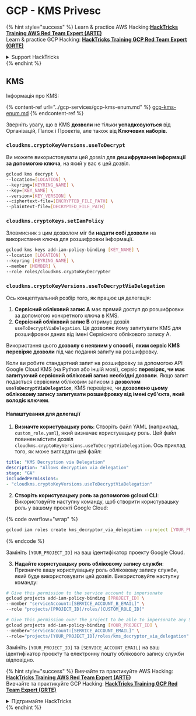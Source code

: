 # GCP - KMS Privesc

{% hint style="success" %}
Learn & practice AWS Hacking:<img src="../../../.gitbook/assets/image (1) (1) (1) (1).png" alt="" data-size="line">[**HackTricks Training AWS Red Team Expert (ARTE)**](https://training.hacktricks.xyz/courses/arte)<img src="../../../.gitbook/assets/image (1) (1) (1) (1).png" alt="" data-size="line">\
Learn & practice GCP Hacking: <img src="../../../.gitbook/assets/image (2) (1).png" alt="" data-size="line">[**HackTricks Training GCP Red Team Expert (GRTE)**<img src="../../../.gitbook/assets/image (2) (1).png" alt="" data-size="line">](https://training.hacktricks.xyz/courses/grte)

<details>

<summary>Support HackTricks</summary>

* Check the [**subscription plans**](https://github.com/sponsors/carlospolop)!
* **Join the** 💬 [**Discord group**](https://discord.gg/hRep4RUj7f) or the [**telegram group**](https://t.me/peass) or **follow** us on **Twitter** 🐦 [**@hacktricks\_live**](https://twitter.com/hacktricks_live)**.**
* **Share hacking tricks by submitting PRs to the** [**HackTricks**](https://github.com/carlospolop/hacktricks) and [**HackTricks Cloud**](https://github.com/carlospolop/hacktricks-cloud) github repos.

</details>
{% endhint %}

## KMS

Інформація про KMS:

{% content-ref url="../gcp-services/gcp-kms-enum.md" %}
[gcp-kms-enum.md](../gcp-services/gcp-kms-enum.md)
{% endcontent-ref %}

Зверніть увагу, що в KMS **дозволи** не тільки **успадковуються** від Організацій, Папок і Проектів, але також від **Ключових наборів**.

### `cloudkms.cryptoKeyVersions.useToDecrypt`

Ви можете використовувати цей дозвіл для **дешифрування інформації за допомогою ключа**, на який у вас є цей дозвіл.
```bash
gcloud kms decrypt \
--location=[LOCATION] \
--keyring=[KEYRING_NAME] \
--key=[KEY_NAME] \
--version=[KEY_VERSION] \
--ciphertext-file=[ENCRYPTED_FILE_PATH] \
--plaintext-file=[DECRYPTED_FILE_PATH]
```
### `cloudkms.cryptoKeys.setIamPolicy`

Зловмисник з цим дозволом міг би **надати собі дозволи** на використання ключа для розшифровки інформації.
```bash
gcloud kms keys add-iam-policy-binding [KEY_NAME] \
--location [LOCATION] \
--keyring [KEYRING_NAME] \
--member [MEMBER] \
--role roles/cloudkms.cryptoKeyDecrypter
```
### `cloudkms.cryptoKeyVersions.useToDecryptViaDelegation`

Ось концептуальний розбір того, як працює ця делегація:

1. **Сервісний обліковий запис A** має прямий доступ до розшифровки за допомогою конкретного ключа в KMS.
2. **Сервісний обліковий запис B** отримує дозвіл `useToDecryptViaDelegation`. Це дозволяє йому запитувати KMS для розшифровки даних від імені Сервісного облікового запису A.

Використання цього **дозволу є неявним у способі, яким сервіс KMS перевіряє дозволи** під час подання запиту на розшифровку.

Коли ви робите стандартний запит на розшифровку за допомогою API Google Cloud KMS (на Python або іншій мові), сервіс **перевіряє, чи має запитуючий сервісний обліковий запис необхідні дозволи**. Якщо запит подається сервісним обліковим записом з **дозволом `useToDecryptViaDelegation`**, KMS перевіряє, чи **дозволено цьому обліковому запису запитувати розшифровку від імені суб'єкта, який володіє ключем**.

#### Налаштування для делегації

1. **Визначте користувацьку роль**: Створіть файл YAML (наприклад, `custom_role.yaml`), який визначає користувацьку роль. Цей файл повинен містити дозвіл `cloudkms.cryptoKeyVersions.useToDecryptViaDelegation`. Ось приклад того, як може виглядати цей файл:
```yaml
title: "KMS Decryption via Delegation"
description: "Allows decryption via delegation"
stage: "GA"
includedPermissions:
- "cloudkms.cryptoKeyVersions.useToDecryptViaDelegation"
```
2. **Створіть користувацьку роль за допомогою gcloud CLI**: Використовуйте наступну команду, щоб створити користувацьку роль у вашому проекті Google Cloud:

{% code overflow="wrap" %}
```bash
gcloud iam roles create kms_decryptor_via_delegation --project [YOUR_PROJECT_ID] --file custom_role.yaml
```
{% endcode %}

Замініть `[YOUR_PROJECT_ID]` на ваш ідентифікатор проекту Google Cloud.

3. **Надайте користувацьку роль обліковому запису служби**: Призначте вашу користувацьку роль обліковому запису служби, який буде використовувати цей дозвіл. Використовуйте наступну команду:
```bash
# Give this permission to the service account to impersonate
gcloud projects add-iam-policy-binding [PROJECT_ID] \
--member "serviceAccount:[SERVICE_ACCOUNT_B_EMAIL]" \
--role "projects/[PROJECT_ID]/roles/[CUSTOM_ROLE_ID]"

# Give this permission over the project to be able to impersonate any SA
gcloud projects add-iam-policy-binding [YOUR_PROJECT_ID] \
--member="serviceAccount:[SERVICE_ACCOUNT_EMAIL]" \
--role="projects/[YOUR_PROJECT_ID]/roles/kms_decryptor_via_delegation"
```
Замініть `[YOUR_PROJECT_ID]` та `[SERVICE_ACCOUNT_EMAIL]` на ваш ідентифікатор проєкту та електронну пошту облікового запису служби відповідно.

{% hint style="success" %}
Вивчайте та практикуйте AWS Hacking:<img src="../../../.gitbook/assets/image (1) (1) (1) (1).png" alt="" data-size="line">[**HackTricks Training AWS Red Team Expert (ARTE)**](https://training.hacktricks.xyz/courses/arte)<img src="../../../.gitbook/assets/image (1) (1) (1) (1).png" alt="" data-size="line">\
Вивчайте та практикуйте GCP Hacking: <img src="../../../.gitbook/assets/image (2) (1).png" alt="" data-size="line">[**HackTricks Training GCP Red Team Expert (GRTE)**<img src="../../../.gitbook/assets/image (2) (1).png" alt="" data-size="line">](https://training.hacktricks.xyz/courses/grte)

<details>

<summary>Підтримайте HackTricks</summary>

* Перевірте [**плани підписки**](https://github.com/sponsors/carlospolop)!
* **Приєднуйтесь до** 💬 [**групи Discord**](https://discord.gg/hRep4RUj7f) або [**групи Telegram**](https://t.me/peass) або **слідкуйте** за нами в **Twitter** 🐦 [**@hacktricks\_live**](https://twitter.com/hacktricks_live)**.**
* **Діліться хакерськими трюками, надсилаючи PR до** [**HackTricks**](https://github.com/carlospolop/hacktricks) та [**HackTricks Cloud**](https://github.com/carlospolop/hacktricks-cloud) репозиторіїв на github.

</details>
{% endhint %}

